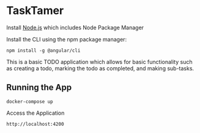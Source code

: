 # TaskTamer

Install [Node.js](https://nodejs.org/en) which includes Node Package Manager

Install the CLI using the npm package manager:

`npm install -g @angular/cli`

This is a basic TODO application which allows for basic functionality such as creating a todo, marking the todo as completed, and making sub-tasks.


## Running the App

```
docker-compose up
```

Access the Application

```
http://localhost:4200
```